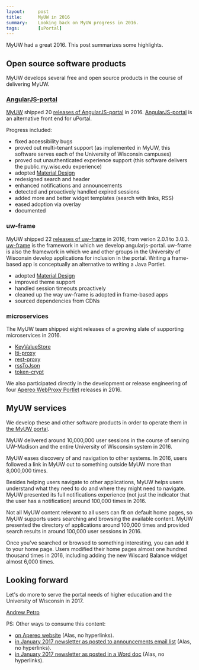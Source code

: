 ```yaml
---
layout:     post
title:      MyUW in 2016
summary:    Looking back on MyUW progress in 2016.
tags:       [uPortal]
---
```


MyUW had a great 2016. This post summarizes some highlights.

## Open source software products

MyUW develops several free and open source products in the course of delivering MyUW.

### [AngularJS-portal][]

[MyUW][] shipped 20 [releases of AngularJS-portal][angularjs-portal releases] in 2016. [AngularJS-portal][] is an alternative front end for uPortal.

Progress included:

+ fixed accessibility bugs
+ proved out multi-tenant support (as implemented in MyUW, this software serves each of the University of Wisconsin campuses)
+ proved out unauthenticated experience support (this software delivers the public.my.wisc.edu experience)
+ adopted [Material Design][]
+ redesigned search and header
+ enhanced notifications and announcements
+ detected and proactively handled expired sessions
+ added more and better widget templates (search with links, RSS)
+ eased adoption via overlay
+ documented


### uw-frame

MyUW shipped 22 [releases of uw-frame][uw-frame releases] in 2016, from verion 2.0.1 to 3.0.3. [uw-frame][] is the framework in which we develop angularjs-portal. uw-frame is also the framework in which we and other groups in the University of Wisconsin develop applications for inclusion in the portal. Writing a frame-based app is conceptually an alternative to writing a Java Portlet.

+ adopted [Material Design][]
+ improved theme support
+ handled session timeouts proactively
+ cleaned up the way uw-frame is adopted in frame-based apps
+ sourced dependencies from CDNs

### microservices

The MyUW team shipped eight releases of a growing slate of supporting microservices in 2016.

+ [KeyValueStore][]
+ [lti-proxy][]
+ [rest-proxy][]
+ [rssToJson][]
+ [token-crypt][]

We also participated directly in the development or release engineering of four [Apereo WebProxy Portlet][] releases in 2016.

## MyUW services

We develop these and other software products in order to operate them in [the MyUW portal][MyUW].

MyUW delivered around 10,000,000 user sessions in the course of serving UW-Madison and the entire University of Wisconsin system in 2016.

MyUW eases discovery of and navigation to other systems. In 2016, users followed a link in MyUW out to something outside MyUW more than 8,000,000 times.

Besides helping users navigate to other applications, MyUW helps users understand what they need to do and where they might need to navigate. MyUW presented its full notifications experience (not just the indicator that the user has a notification) around 100,000 times in 2016.

Not all MyUW content relevant to all users can fit on default home pages, so MyUW supports users searching and browsing the available content. MyUW presented the directory of applications around 100,000 times and provided search results in around 100,000 user sessions in 2016.

Once you've searched or browsed to something interesting, you can add it to your home page. Users modified their home pages almost one hundred thousand times in 2016, including adding the new Wiscard Balance widget almost 6,000 times.


## Looking forward

Let's do more to serve the portal needs of higher education and the University of Wisconsin in 2017.


[Andrew Petro](http://apetro.ghost.io/)

PS: Other ways to consume this content:

+ [on Apereo website](https://www.apereo.org/content/case-study-myuw-university-wisconsin-2016-review) (Alas, no hyperlinks).
+ [in January 2017 newsletter as posted to announcements email list](https://groups.google.com/a/apereo.org/d/msg/announcements/gEubp0iejn4/IMyt-AfjBQAJ) (Alas, no hyperlinks).
+ [in January 2017 newsletter as posted in a Word doc](https://www.apereo.org/sites/default/files/Newsletters/Images%20for%20Newsletter%20Articles/January2017Apereo%20NL.pdf) (Alas, no hyperlinks).

[angularjs-portal releases]: https://github.com/UW-Madison-DoIT/angularjs-portal/releases
[AngularJS-portal]: https://github.com/UW-Madison-DoIT/angularjs-portal
[Apereo WebProxy Portlet]: https://github.com/Jasig/WebproxyPortlet
[KeyValueStore]: https://github.com/UW-Madison-DoIT/KeyValueStore
[lti-proxy]: https://github.com/UW-Madison-DoIT/lti-proxy
[Material Design]: https://material.google.com/
[MyUW]: https://it.wisc.edu/services/myuw/
[rest-proxy]: https://github.com/UW-Madison-DoIT/rest-proxy
[rssToJson]: https://github.com/UW-Madison-DoIT/rssToJson
[token-crypt]: https://github.com/UW-Madison-DoIT/token-crypt
[uw-frame releases]: https://github.com/UW-Madison-DoIT/uw-frame/releases
[uw-frame]: https://github.com/UW-Madison-DoIT/uw-frame
[on the MyUW build process]: https://apereo.github.io/2016/09/15/myuw-build-now-and-future/
